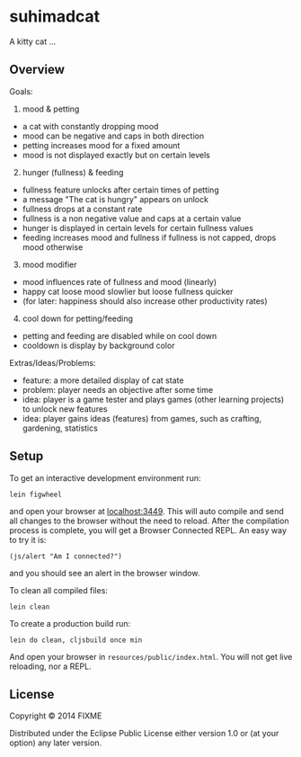 # suhimadcat

A kitty cat ...

## Overview

Goals:

1. mood & petting

- a cat with constantly dropping mood
- mood can be negative and caps in both direction
- petting increases mood for a fixed amount
- mood is not displayed exactly but on certain levels

2. hunger (fullness) & feeding

- fullness feature unlocks after certain times of petting
- a message "The cat is hungry" appears on unlock
- fullness drops at a constant rate
- fullness is a non negative value and caps at a certain value
- hunger is displayed in certain levels for certain fullness values
- feeding increases mood and fullness if fullness is not capped, drops mood otherwise

3. mood modifier

- mood influences rate of fullness and mood (linearly)
- happy cat loose mood slowlier but loose fullness quicker
- (for later: happiness should also increase other productivity rates)

4. cool down for petting/feeding

- petting and feeding are disabled while on cool down
- cooldown is display by background color

Extras/Ideas/Problems:

- feature: a more detailed display of cat state
- problem: player needs an objective after some time
- idea: player is a game tester and plays games (other learning projects) to unlock new features
- idea: player gains ideas (features) from games, such as crafting, gardening, statistics

## Setup

To get an interactive development environment run:

    lein figwheel

and open your browser at [localhost:3449](http://localhost:3449/).
This will auto compile and send all changes to the browser without the
need to reload. After the compilation process is complete, you will
get a Browser Connected REPL. An easy way to try it is:

    (js/alert "Am I connected?")

and you should see an alert in the browser window.

To clean all compiled files:

    lein clean

To create a production build run:

    lein do clean, cljsbuild once min

And open your browser in `resources/public/index.html`. You will not
get live reloading, nor a REPL. 

## License

Copyright © 2014 FIXME

Distributed under the Eclipse Public License either version 1.0 or (at your option) any later version.
